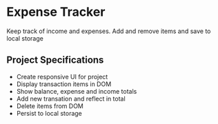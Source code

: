 # Expense Tracker

Keep track of income and expenses. Add and remove items and save to local storage

## Project Specifications

- Create responsive UI for project
- Display transaction items in DOM
- Show balance, expense and income totals
- Add new transation and reflect in total
- Delete items from DOM
- Persist to local storage
